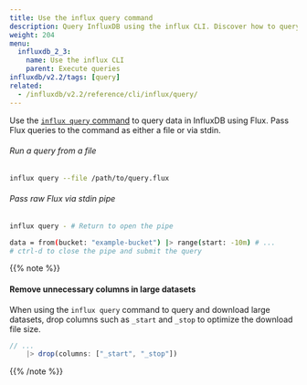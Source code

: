 ```yaml
---
title: Use the influx query command
description: Query InfluxDB using the influx CLI. Discover how to query data in InfluxDB 2.1 using `influx query`.
weight: 204
menu:
  influxdb_2_3:
    name: Use the influx CLI
    parent: Execute queries
influxdb/v2.2/tags: [query]
related:
  - /influxdb/v2.2/reference/cli/influx/query/
---
```


Use the [`influx query` command](/influxdb/v2.2/reference/cli/influx/query) to query data in InfluxDB using Flux.
Pass Flux queries to the command as either a file or via stdin.

###### Run a query from a file

```bash
influx query --file /path/to/query.flux
```

###### Pass raw Flux via stdin pipe

```bash
influx query - # Return to open the pipe

data = from(bucket: "example-bucket") |> range(start: -10m) # ...
# ctrl-d to close the pipe and submit the query
```

{{% note %}}
#### Remove unnecessary columns in large datasets
When using the `influx query` command to query and download large datasets,
drop columns such as `_start` and `_stop` to optimize the download file size.

```js
// ...
    |> drop(columns: ["_start", "_stop"])
```
{{% /note %}}
